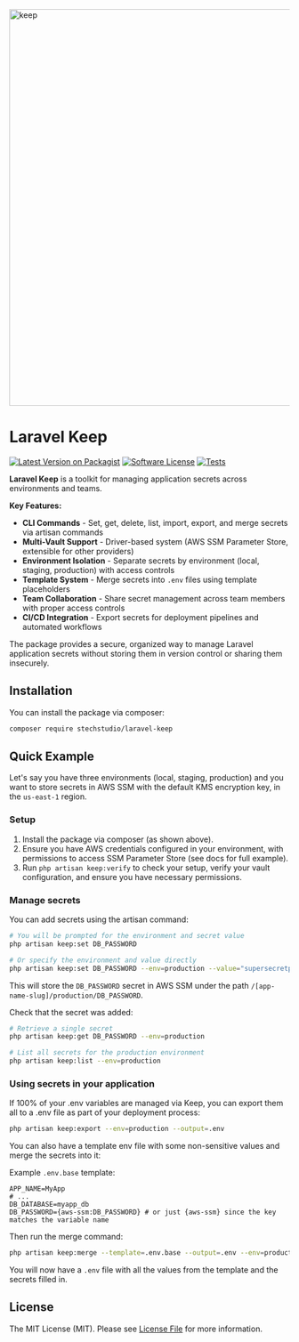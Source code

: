 <img width="1492" height="713" alt="keep" src="https://github.com/user-attachments/assets/17b4b25e-df55-459e-b835-5377cb1834ee" />

# Laravel Keep

[![Latest Version on Packagist](https://img.shields.io/packagist/v/stechstudio/laravel-keep.svg?style=flat-square)](https://packagist.org/packages/stechstudio/laravel-keep)
[![Software License](https://img.shields.io/badge/license-MIT-brightgreen.svg?style=flat-square)](LICENSE.md)
[![Tests](https://img.shields.io/github/actions/workflow/status/stechstudio/laravel-keep/tests.yml?branch=main&style=flat-square)](https://github.com/stechstudio/laravel-keep/actions/workflows/tests.yml)


**Laravel Keep** is a toolkit for managing application secrets across environments and teams.

**Key Features:**
- **CLI Commands** - Set, get, delete, list, import, export, and merge secrets via artisan commands
- **Multi-Vault Support** - Driver-based system (AWS SSM Parameter Store, extensible for other providers)
- **Environment Isolation** - Separate secrets by environment (local, staging, production) with access controls
- **Template System** - Merge secrets into `.env` files using template placeholders
- **Team Collaboration** - Share secret management across team members with proper access controls
- **CI/CD Integration** - Export secrets for deployment pipelines and automated workflows

The package provides a secure, organized way to manage Laravel application secrets without storing them in version control or sharing them insecurely.

## Installation

You can install the package via composer:

```bash
composer require stechstudio/laravel-keep
```

## Quick Example

Let's say you have three environments (local, staging, production) and you want to store secrets in AWS SSM with the default KMS encryption key, in the `us-east-1` region.

### Setup

1. Install the package via composer (as shown above).
2. Ensure you have AWS credentials configured in your environment, with permissions to access SSM Parameter Store (see docs for full example).
3. Run `php artisan keep:verify` to check your setup, verify your vault configuration, and ensure you have necessary permissions.

### Manage secrets

You can add secrets using the artisan command:

```bash
# You will be prompted for the environment and secret value
php artisan keep:set DB_PASSWORD

# Or specify the environment and value directly
php artisan keep:set DB_PASSWORD --env=production --value="supersecretpassword"
```

This will store the `DB_PASSWORD` secret in AWS SSM under the path `/[app-name-slug]/production/DB_PASSWORD`.

Check that the secret was added:

```bash
# Retrieve a single secret
php artisan keep:get DB_PASSWORD --env=production

# List all secrets for the production environment
php artisan keep:list --env=production
```

### Using secrets in your application

If 100% of your .env variables are managed via Keep, you can export them all to a .env file as part of your deployment process:

```bash
php artisan keep:export --env=production --output=.env
```

You can also have a template env file with some non-sensitive values and merge the secrets into it:

Example `.env.base` template:

```env
APP_NAME=MyApp
# ...
DB_DATABASE=myapp_db
DB_PASSWORD={aws-ssm:DB_PASSWORD} # or just {aws-ssm} since the key matches the variable name
```

Then run the merge command:

```bash
php artisan keep:merge --template=.env.base --output=.env --env=production
```

You will now have a `.env` file with all the values from the template and the secrets filled in.

## License

The MIT License (MIT). Please see [License File](LICENSE.md) for more information.
